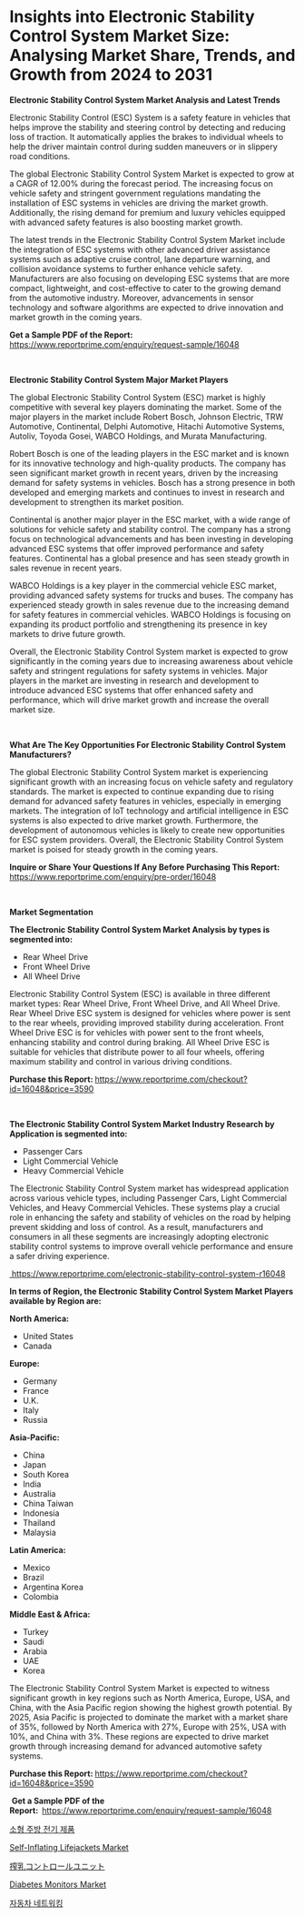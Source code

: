 <p><h1>Insights into Electronic Stability Control System Market Size: Analysing Market Share, Trends, and Growth from 2024 to 2031</h1></p><p><strong>Electronic Stability Control System Market Analysis and Latest Trends</strong></p>
<p><p>Electronic Stability Control (ESC) System is a safety feature in vehicles that helps improve the stability and steering control by detecting and reducing loss of traction. It automatically applies the brakes to individual wheels to help the driver maintain control during sudden maneuvers or in slippery road conditions.</p><p>The global Electronic Stability Control System Market is expected to grow at a CAGR of 12.00% during the forecast period. The increasing focus on vehicle safety and stringent government regulations mandating the installation of ESC systems in vehicles are driving the market growth. Additionally, the rising demand for premium and luxury vehicles equipped with advanced safety features is also boosting market growth.</p><p>The latest trends in the Electronic Stability Control System Market include the integration of ESC systems with other advanced driver assistance systems such as adaptive cruise control, lane departure warning, and collision avoidance systems to further enhance vehicle safety. Manufacturers are also focusing on developing ESC systems that are more compact, lightweight, and cost-effective to cater to the growing demand from the automotive industry. Moreover, advancements in sensor technology and software algorithms are expected to drive innovation and market growth in the coming years.</p></p>
<p><strong>Get a Sample PDF of the Report:&nbsp;</strong> <a href="https://www.reportprime.com/enquiry/request-sample/16048">https://www.reportprime.com/enquiry/request-sample/16048</a></p>
<p>&nbsp;</p>
<p><strong>Electronic Stability Control System Major Market Players</strong></p>
<p><p>The global Electronic Stability Control System (ESC) market is highly competitive with several key players dominating the market. Some of the major players in the market include Robert Bosch, Johnson Electric, TRW Automotive, Continental, Delphi Automotive, Hitachi Automotive Systems, Autoliv, Toyoda Gosei, WABCO Holdings, and Murata Manufacturing.</p><p>Robert Bosch is one of the leading players in the ESC market and is known for its innovative technology and high-quality products. The company has seen significant market growth in recent years, driven by the increasing demand for safety systems in vehicles. Bosch has a strong presence in both developed and emerging markets and continues to invest in research and development to strengthen its market position.</p><p>Continental is another major player in the ESC market, with a wide range of solutions for vehicle safety and stability control. The company has a strong focus on technological advancements and has been investing in developing advanced ESC systems that offer improved performance and safety features. Continental has a global presence and has seen steady growth in sales revenue in recent years.</p><p>WABCO Holdings is a key player in the commercial vehicle ESC market, providing advanced safety systems for trucks and buses. The company has experienced steady growth in sales revenue due to the increasing demand for safety features in commercial vehicles. WABCO Holdings is focusing on expanding its product portfolio and strengthening its presence in key markets to drive future growth.</p><p>Overall, the Electronic Stability Control System market is expected to grow significantly in the coming years due to increasing awareness about vehicle safety and stringent regulations for safety systems in vehicles. Major players in the market are investing in research and development to introduce advanced ESC systems that offer enhanced safety and performance, which will drive market growth and increase the overall market size.</p></p>
<p>&nbsp;</p>
<p><strong>What Are The Key Opportunities For Electronic Stability Control System Manufacturers?</strong></p>
<p><p>The global Electronic Stability Control System market is experiencing significant growth with an increasing focus on vehicle safety and regulatory standards. The market is expected to continue expanding due to rising demand for advanced safety features in vehicles, especially in emerging markets. The integration of IoT technology and artificial intelligence in ESC systems is also expected to drive market growth. Furthermore, the development of autonomous vehicles is likely to create new opportunities for ESC system providers. Overall, the Electronic Stability Control System market is poised for steady growth in the coming years.</p></p>
<p><strong>Inquire or Share Your Questions If Any Before Purchasing This Report:</strong> <a href="https://www.reportprime.com/enquiry/pre-order/16048">https://www.reportprime.com/enquiry/pre-order/16048</a></p>
<p>&nbsp;</p>
<p><strong>Market Segmentation</strong></p>
<p><strong>The Electronic Stability Control System Market Analysis by types is segmented into:</strong></p>
<p><ul><li>Rear Wheel Drive</li><li>Front Wheel Drive</li><li>All Wheel Drive</li></ul></p>
<p><p>Electronic Stability Control System (ESC) is available in three different market types: Rear Wheel Drive, Front Wheel Drive, and All Wheel Drive. Rear Wheel Drive ESC system is designed for vehicles where power is sent to the rear wheels, providing improved stability during acceleration. Front Wheel Drive ESC is for vehicles with power sent to the front wheels, enhancing stability and control during braking. All Wheel Drive ESC is suitable for vehicles that distribute power to all four wheels, offering maximum stability and control in various driving conditions.</p></p>
<p><strong>Purchase this Report:&nbsp;</strong><a href="https://www.reportprime.com/checkout?id=16048&price=3590">https://www.reportprime.com/checkout?id=16048&price=3590</a></p>
<p>&nbsp;</p>
<p><strong>The Electronic Stability Control System Market Industry Research by Application is segmented into:</strong></p>
<p><ul><li>Passenger Cars</li><li>Light Commercial Vehicle</li><li>Heavy Commercial Vehicle</li></ul></p>
<p><p>The Electronic Stability Control System market has widespread application across various vehicle types, including Passenger Cars, Light Commercial Vehicles, and Heavy Commercial Vehicles. These systems play a crucial role in enhancing the safety and stability of vehicles on the road by helping prevent skidding and loss of control. As a result, manufacturers and consumers in all these segments are increasingly adopting electronic stability control systems to improve overall vehicle performance and ensure a safer driving experience.</p></p>
<p><a href="https://www.reportprime.com/electronic-stability-control-system-r16048">&nbsp;https://www.reportprime.com/electronic-stability-control-system-r16048</a></p>
<p><strong>In terms of Region, the Electronic Stability Control System Market Players available by Region are:</strong></p>
<p>
    <p> <strong> North America: </strong>
        <ul>
            <li>United States</li>
            <li>Canada</li>
        </ul>
        </p> 
    <p> <strong> Europe: </strong>
        <ul>
            <li>Germany</li>
            <li>France</li>
            <li>U.K.</li>
            <li>Italy</li>
            <li>Russia</li>
        </ul>
        </p> 
    <p> <strong> Asia-Pacific: </strong>
        <ul>
            <li>China</li>
            <li>Japan</li>
            <li>South Korea</li>
            <li>India</li>
            <li>Australia</li>
            <li>China Taiwan</li>
            <li>Indonesia</li>
            <li>Thailand</li>
            <li>Malaysia</li>
        </ul>
        </p> 
    <p> <strong> Latin America: </strong>
        <ul>
            <li>Mexico</li>
            <li>Brazil</li>
            <li>Argentina Korea</li>
            <li>Colombia</li>
        </ul>
        </p> 
    <p> <strong> Middle East & Africa: </strong>
        <ul>
            <li>Turkey</li>
            <li>Saudi</li>
            <li>Arabia</li>
            <li>UAE</li>
            <li>Korea</li>
        </ul>
    </p>
    </p>
<p><p>The Electronic Stability Control System Market is expected to witness significant growth in key regions such as North America, Europe, USA, and China, with the Asia Pacific region showing the highest growth potential. By 2025, Asia Pacific is projected to dominate the market with a market share of 35%, followed by North America with 27%, Europe with 25%, USA with 10%, and China with 3%. These regions are expected to drive market growth through increasing demand for advanced automotive safety systems.</p></p>
<p><strong>Purchase this Report: </strong><a href="https://www.reportprime.com/checkout?id=16048&price=3590">https://www.reportprime.com/checkout?id=16048&price=3590</a></p>
<p>&nbsp;<strong>Get a Sample PDF of the Report:&nbsp;&nbsp;</strong><a href="https://www.reportprime.com/enquiry/request-sample/16048">https://www.reportprime.com/enquiry/request-sample/16048</a></p>
<p><strong></strong></p>
<p><p><a href="https://github.com/RichardLueilwitz787/Market-Research-Report-List-1/blob/main/788907176640.md">소형 주방 전기 제품</a></p><p><a href="https://issuu.com/reportprime-2/docs/self-inflating-lifejackets-market-size-2030.pptx">Self-Inflating Lifejackets Market</a></p><p><a href="https://github.com/JacksonWiza1924/Market-Research-Report-List-1/blob/main/417919482248.md">搾乳コントロールユニット</a></p><p><a href="https://github.com/Sherrillcrooksxa8i18ucf2m/Market-Research-Report-List-2/blob/main/diabetes-monitors-market.md">Diabetes Monitors Market</a></p><p><a href="https://github.com/fredrickeglers/Market-Research-Report-List-2/blob/main/641570176639.md">자동차 네트워킹</a></p></p>